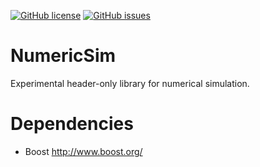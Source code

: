 [![GitHub license](https://img.shields.io/badge/license-MIT-blue.svg)](https://raw.githubusercontent.com/PearCoding/NumericSim/master/LICENSE)
[![GitHub issues](https://img.shields.io/github/issues/PearCoding/NumericSim.svg)](https://github.com/PearCoding/NumericSim/issues)


# NumericSim
Experimental header-only library for numerical simulation.


# Dependencies
 - Boost http://www.boost.org/